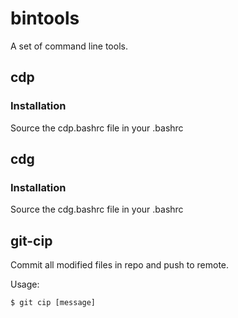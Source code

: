 # bintools

A set of command line tools.

## cdp

### Installation

Source the cdp.bashrc file in your .bashrc

## cdg

### Installation

Source the cdg.bashrc file in your .bashrc

## git-cip

Commit all modified files in repo and push to remote.

Usage:

    $ git cip [message]
